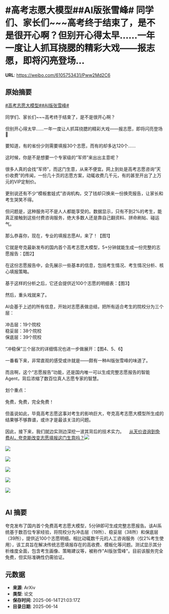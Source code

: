 # #高考志愿大模型##AI版张雪峰# 同学们、家长们~~~高考终于结束了，是不是很开心啊？但别开心得太早……一年一度让人抓耳挠腮的精彩大戏——报志愿，即将闪亮登场...

**URL**: https://weibo.com/6105753431/Pww2Md2C6

## 原始摘要

<a href="https://m.weibo.cn/search?containerid=231522type%3D1%26t%3D10%26q%3D%23%E9%AB%98%E8%80%83%E5%BF%97%E6%84%BF%E5%A4%A7%E6%A8%A1%E5%9E%8B%23&amp;extparam=%23%E9%AB%98%E8%80%83%E5%BF%97%E6%84%BF%E5%A4%A7%E6%A8%A1%E5%9E%8B%23" data-hide=""><span class="surl-text">#高考志愿大模型#</span></a><a href="https://m.weibo.cn/search?containerid=231522type%3D1%26t%3D10%26q%3D%23AI%E7%89%88%E5%BC%A0%E9%9B%AA%E5%B3%B0%23&amp;extparam=%23AI%E7%89%88%E5%BC%A0%E9%9B%AA%E5%B3%B0%23" data-hide=""><span class="surl-text">#AI版张雪峰#</span></a> <br><br>同学们、家长们~~~高考终于结束了，是不是很开心啊？<br><br>但别开心得太早……一年一度让人抓耳挠腮的精彩大戏——报志愿，即将闪亮登场🌚<br><br>要知道，有的省份少则需要填报30个志愿，而有的却多达120个……<br><br>这时候，你是不是想要一个专家级的“军师”来出出主意呢？<br><br>很多人真的会找“军师”，而这门生意，从来不便宜。网上到处是高考志愿咨询“天价收费”的传闻，一份几十页的志愿方案，动辄收费几千元，有的甚至开出了上万元的VIP定制价。<br><br>更别说还有不少“模板套娃式”咨询机构，交了钱却只换来一份换壳报告，让家长和考生哭笑不得。<br><br>但问题是，这种服务可不是人人都能享受的。数据显示，只有不到2%的考生，能真正接触到这些付费咨询服务，绝大多数人还是靠自己翻资料、拼命刷帖、碰运气。<br><br>那么恭喜你，现在，专业的填报志愿AI，来了！【图1】<br><br>它就是夸克最新发布的国内首个高考志愿大模型，5+分钟就能生成一份完整的志愿报告：【图2】<br><br>在这份志愿报告中，会先展示一些基本的信息，包括考生情况、考生情况分析、核心填报策略。<br><br>基于这样的分析之后，它还会提供近100个志愿的明细表：【图3】<br><br>然后，重头戏就来了。<br><br>AI会基于上述的所有信息，开始对志愿表做总结，把所有适合考生的院校分为三个层：<br><br>冲击层：19个院校<br>稳妥层：38个院校<br>保底层：39个院校<br><br>“冲稳保”三个层次的详细情况也进一步做展开：【图4、5、6】<br><br>一番看下来，非常直观的感受或许就是——颇有一种AI版张雪峰的味道了。<br><br>而且啊，这个“志愿报告”功能，还是国内唯一可以生成完整志愿报告的智能Agent，背后浓缩了数百位真人志愿专家的智慧。<br><br>划个重点：<br><br>免费，免费，完全免费！<br><br>但虽说如此，毕竟高考志愿这事对考生的影响巨大，夸克高考志愿大模型所生成的结果够不够靠谱，或许才是最该关注的问题。<br><br>因此，接下来，我们就边实测边深挖一波其背后的技术实力。<a href="https://weibo.cn/sinaurl?u=https%3A%2F%2Fmp.weixin.qq.com%2Fs%2FInt8H5iUG8r9ywVqIYjQdg" data-hide=""><span class="url-icon"><img style="width: 1rem;height: 1rem" src="https://h5.sinaimg.cn/upload/2015/09/25/3/timeline_card_small_web_default.png" referrerpolicy="no-referrer"></span><span class="surl-text">从天价咨询到免费AI，夸克能改变志愿填报这门生意吗？</span></a><img style="" src="https://tvax4.sinaimg.cn/large/006Fd7o3ly1i2f0cvqm1hj30u00g5k46.jpg" referrerpolicy="no-referrer"><br><br><img style="" src="https://tvax1.sinaimg.cn/large/006Fd7o3ly1i2f0d4cz9vj30u00amdiy.jpg" referrerpolicy="no-referrer"><br><br><img style="" src="https://tvax3.sinaimg.cn/large/006Fd7o3ly1i2f0dcr53aj30u0072q72.jpg" referrerpolicy="no-referrer"><br><br><img style="" src="https://tvax1.sinaimg.cn/large/006Fd7o3ly1i2f0dx48eaj30u00e4wjt.jpg" referrerpolicy="no-referrer"><br><br><img style="" src="https://tvax1.sinaimg.cn/large/006Fd7o3ly1i2f0e061zpj30u00l8jy1.jpg" referrerpolicy="no-referrer"><br><br><img style="" src="https://tvax1.sinaimg.cn/large/006Fd7o3ly1i2f0e3qx1lj30u00e5td4.jpg" referrerpolicy="no-referrer"><br><br>

## AI 摘要

夸克发布了国内首个免费高考志愿大模型，5分钟即可生成完整志愿报告。该AI系统基于数百位专家经验，将院校分为冲击层（19所）、稳妥层（38所）和保底层（39所），提供近100个志愿明细。相比动辄数千元的人工咨询服务（仅2%考生使用），该工具旨在解决传统志愿填报存在的高收费、模板化等问题。测试显示其分析维度全面，包含考生画像、策略建议等，被称作"AI版张雪峰"。目前该服务完全免费，但实际准确性仍需验证。

## 元数据

- **来源**: ArXiv
- **类型**: 论文
- **保存时间**: 2025-06-14T21:03:17Z
- **目录日期**: 2025-06-14
